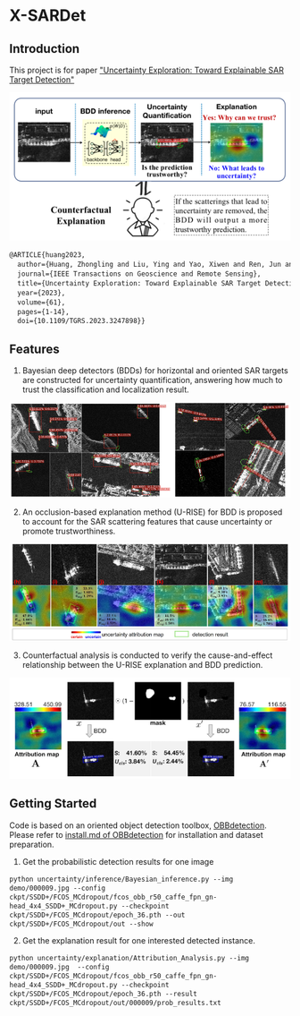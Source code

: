 # X-SARDet

## Introduction
This project is for paper ["Uncertainty Exploration: Toward Explainable SAR Target Detection"](https://ieeexplore.ieee.org/document/10050159)

<div align=center>
<img src="https://github.com/XAI4SAR/X-SARDet/blob/main/intro.png"> 
</div>


```LaTex
@ARTICLE{huang2023,
  author={Huang, Zhongling and Liu, Ying and Yao, Xiwen and Ren, Jun and Han, Junwei},
  journal={IEEE Transactions on Geoscience and Remote Sensing}, 
  title={Uncertainty Exploration: Toward Explainable SAR Target Detection}, 
  year={2023},
  volume={61},
  pages={1-14},
  doi={10.1109/TGRS.2023.3247898}}
```

## Features
1. Bayesian deep detectors (BDDs) for horizontal and oriented SAR targets are constructed for uncertainty quantification, answering how much to trust the classification and localization result.

<div align=center>
<img src="https://github.com/XAI4SAR/X-SARDet/blob/main/det.png" width="800"> 
</div>

2. An occlusion-based explanation method (U-RISE) for BDD is proposed to account for the SAR scattering features that cause uncertainty or promote trustworthiness.

<div align=center>
<img src="https://github.com/XAI4SAR/X-SARDet/blob/main/explanation.png"  width="800"> 
</div>

3. Counterfactual analysis is conducted to verify the cause-and-effect relationship between the U-RISE explanation and BDD prediction.

<div align=center>
<img src="https://github.com/XAI4SAR/X-SARDet/blob/main/cont.png"  width="800"> 
</div>

## Getting Started
Code is based on an oriented object detection toolbox, [OBBdetection](https://github.com/jbwang1997/OBBDetection). Please refer to [install.md of OBBdetection](https://github.com/jbwang1997/OBBDetection/blob/master/docs/install.md) for installation and dataset preparation.

1. Get the probabilistic detection results for one image
```shell
python uncertainty/inference/Bayesian_inference.py --img demo/000009.jpg --config ckpt/SSDD+/FCOS_MCdropout/fcos_obb_r50_caffe_fpn_gn-head_4x4_SSDD+_MCdropout.py --checkpoint ckpt/SSDD+/FCOS_MCdropout/epoch_36.pth --out ckpt/SSDD+/FCOS_MCdropout/out --show
```
2. Get the explanation result for one interested detected instance.
```shell
python uncertainty/explanation/Attribution_Analysis.py --img demo/000009.jpg  --config ckpt/SSDD+/FCOS_MCdropout/fcos_obb_r50_caffe_fpn_gn-head_4x4_SSDD+_MCdropout.py --checkpoint ckpt/SSDD+/FCOS_MCdropout/epoch_36.pth --result ckpt/SSDD+/FCOS_MCdropout/out/000009/prob_results.txt
```
